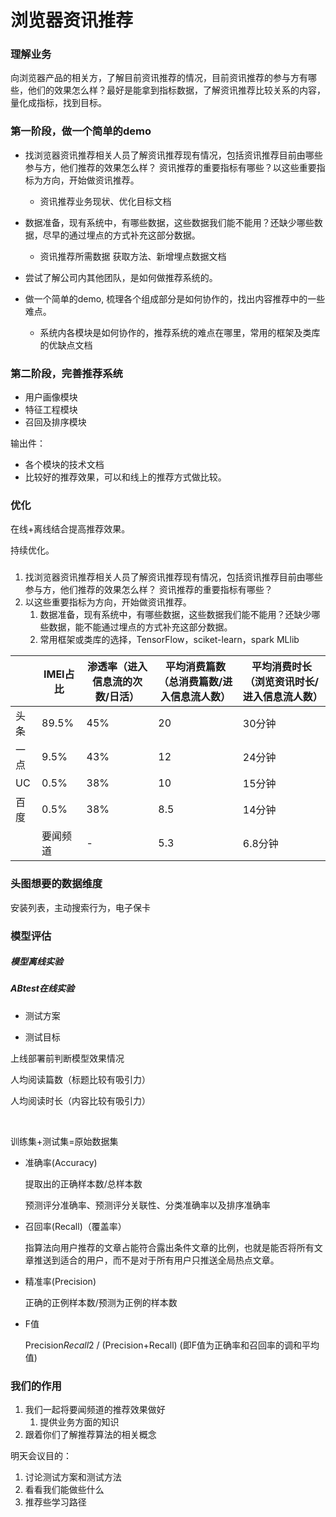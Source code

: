 # 浏览器资讯推荐

### 理解业务

向浏览器产品的相关方，了解目前资讯推荐的情况，目前资讯推荐的参与方有哪些，他们的效果怎么样？最好是能拿到指标数据，了解资讯推荐比较关系的内容，量化成指标，找到目标。

### 第一阶段，做一个简单的demo

- 找浏览器资讯推荐相关人员了解资讯推荐现有情况，包括资讯推荐目前由哪些参与方，他们推荐的效果怎么样？ 资讯推荐的重要指标有哪些？以这些重要指标为方向，开始做资讯推荐。
  - 资讯推荐业务现状、优化目标文档

- 数据准备，现有系统中，有哪些数据，这些数据我们能不能用？还缺少哪些数据，尽早的通过埋点的方式补充这部分数据。
  - 资讯推荐所需数据 获取方法、新增埋点数据文档
- 尝试了解公司内其他团队，是如何做推荐系统的。
- 做一个简单的demo, 梳理各个组成部分是如何协作的，找出内容推荐中的一些难点。
  - 系统内各模块是如何协作的，推荐系统的难点在哪里，常用的框架及类库的优缺点文档

### 第二阶段，完善推荐系统

- 用户画像模块
- 特征工程模块
- 召回及排序模块

输出件：

- 各个模块的技术文档
- 比较好的推荐效果，可以和线上的推荐方式做比较。

### 优化

在线+离线结合提高推荐效果。

持续优化。

###

1. 找浏览器资讯推荐相关人员了解资讯推荐现有情况，包括资讯推荐目前由哪些参与方，他们推荐的效果怎么样？ 资讯推荐的重要指标有哪些？
2. 以这些重要指标为方向，开始做资讯推荐。
   1. 数据准备，现有系统中，有哪些数据，这些数据我们能不能用？还缺少哪些数据，能不能通过埋点的方式补充这部分数据。
   2. 常用框架或类库的选择，TensorFlow，sciket-learn，spark MLlib





|      | IMEI占比 | 渗透率（进入信息流的次数/日活） | 平均消费篇数（总消费篇数/进入信息流人数） | 平均消费时长（浏览资讯时长/进入信息流人数） |
| ---- | -------- | ------------------------------- | ----------------------------------------- | ------------------------------------------- |
| 头条 | 89.5%    | 45%                             | 20                                        | 30分钟                                      |
| 一点 | 9.5%     | 43%                             | 12                                        | 24分钟                                      |
| UC   | 0.5%     | 38%                             | 10                                        | 15分钟                                      |
| 百度 | 0.5%     | 38%                             | 8.5                                       | 14分钟                                      |
|      | 要闻频道 | -                               | 5.3                                       | 6.8分钟                                     |



### 头图想要的数据维度

安装列表，主动搜索行为，电子保卡

### 模型评估

##### 模型离线实验

##### ABtest在线实验



- 测试方案

- 测试目标


上线部署前判断模型效果情况

人均阅读篇数（标题比较有吸引力）

人均阅读时长（内容比较有吸引力）

​                                                                                      

训练集+测试集=原始数据集

- 准确率(Accuracy)

  提取出的正确样本数/总样本数

  预测评分准确率、预测评分关联性、分类准确率以及排序准确率

- 召回率(Recall)（覆盖率）

  指算法向用户推荐的文章占能符合露出条件文章的比例，也就是能否将所有文章推送到适合的用户，而不是对于所有用户只推送全局热点文章。

- 精准率(Precision)

  正确的正例样本数/预测为正例的样本数

- F值

  Precision*Recall*2 / (Precision+Recall) (即F值为正确率和召回率的调和平均值)



### 我们的作用

1. 我们一起将要闻频道的推荐效果做好
   1. 提供业务方面的知识
2. 跟着你们了解推荐算法的相关概念



明天会议目的：

1. 讨论测试方案和测试方法
2. 看看我们能做些什么
3. 推荐些学习路径
